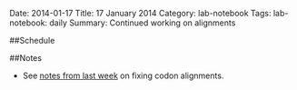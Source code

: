 Date: 2014-01-17
Title: 17 January 2014
Category: lab-notebook
Tags: lab-notebook: daily
Summary: Continued working on alignments

##Schedule

##Notes

* See [notes from last week](9-january-2014.html) on fixing codon alignments.
